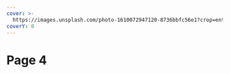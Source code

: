 ```yaml
---
cover: >-
  https://images.unsplash.com/photo-1610072947120-8736bbfc56e1?crop=entropy&cs=srgb&fm=jpg&ixid=M3wxOTcwMjR8MHwxfHNlYXJjaHwxfHw0JTIwbnVtYmVyfGVufDB8fHx8MTcwOTEzMjE5M3ww&ixlib=rb-4.0.3&q=85
coverY: 0
---
```


# Page 4

